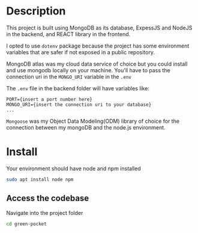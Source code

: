 # Description

This project is built using MongoDB as its database, ExpessJS and NodeJS in the backend, and REACT library in the frontend.

I opted to use `dotenv` package because the project has some environment variables that are safer if not exposed in a public repository.

MongoDB atlas was my cloud data service of choice but you could install and use mongodb locally on your machine. You'll have to pass the connection uri in the `MONGO_URI` variable in the `.env`

The `.env` file in the backend folder will have variables like:
```
PORT={insert a port number here}
MONGO_URI={insert the connection uri to your database}
...
```

`Mongoose` was my Object Data Modeling(ODM) library of choice for the connection between my mongoDB and the node.js environment.

# Install

Your environment should have node  and npm installed
``` bash
sudo apt install node npm
```

## Access the codebase

Navigate into the project folder
``` bash
cd green-pocket
```
